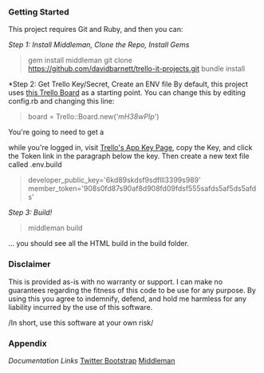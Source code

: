 

### Getting Started

This project requires Git and Ruby, and then you can:

*Step 1: Install Middleman, Clone the Repo, Install Gems*
> gem install middleman
> git clone https://github.com/davidbarnett/trello-it-projects.git
> bundle install


*Step 2: Get Trello Key/Secret, Create an ENV file
By default, this project uses [this Trello Board](https://trello.com/b/mH38wPIp/trello-it-projects) as a starting point.  You can change this by editing config.rb and changing this line:

 > board = Trello::Board.new('*mH38wPIp*')

 You're going to need to get a 

while you're logged in, visit [Trello's App Key Page](https://trello.com/app-key), copy the Key, and click the Token link in the paragraph below the key.  Then create a new text file called .env.build

> developer_public_key='6kd89skdsf9sdflll3399s989' 
> member_token='908s0fd87s90af8d908fd09fdsf555safds5af5ds5afds'


*Step 3: Build!*

> middleman build

... you should see all the HTML build in the build folder.


### Disclaimer
This is provided as-is with no warranty or support.   I can make no guarantees regarding the fitness of this code to be use for any purpose.  By using this you agree to indemnify, defend, and hold me harmless for any liability incurred by the use of this software. 

/In short, use this software at your own risk/

### Appendix

*Documentation Links*
[Twitter Bootstrap](https://getbootstrap.com/docs/4.1/getting-started/introduction/)
[Middleman](https://middlemanapp.com/basics/install/)